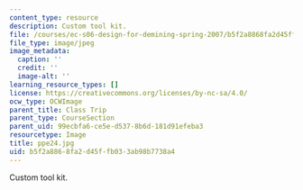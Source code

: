 ```yaml
---
content_type: resource
description: Custom tool kit.
file: /courses/ec-s06-design-for-demining-spring-2007/b5f2a8868fa2d45ffb033ab98b7738a4_ppe24.jpg
file_type: image/jpeg
image_metadata:
  caption: ''
  credit: ''
  image-alt: ''
learning_resource_types: []
license: https://creativecommons.org/licenses/by-nc-sa/4.0/
ocw_type: OCWImage
parent_title: Class Trip
parent_type: CourseSection
parent_uid: 99ecbfa6-ce5e-d537-8b6d-181d91efeba3
resourcetype: Image
title: ppe24.jpg
uid: b5f2a886-8fa2-d45f-fb03-3ab98b7738a4
---
```

Custom tool kit.